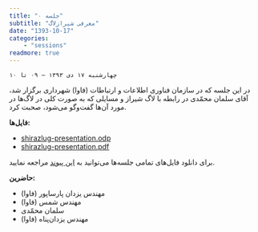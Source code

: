 ```yaml
---
title: "جلسه ۰"
subtitle: "معرفی شیرازلاگ"
date: "1393-10-17"
categories:
    - "sessions"
readmore: true
---
```

    چهارشنبه ۱۷ دی ۱۳۹۳ – ۰۹ تا ۱۰

در این جلسه که در سازمان فناوری اطلاعات و ارتباطات (فاوا) شهرداری برگزار شد،
آقای سلمان محمّدی در رابطه با لاگ شیراز و مسایلی که به صورت کلی در لاگ‌ها در
مورد آن‌ها گفت‌وگو می‌شود، صحبت کرد.

**فایل‌ها:**

  * [shirazlug-presentation.odp](http://download.tuxfamily.org/shirazlug/sessions/s0/shirazlug-presentation.odp)
  * [shirazlug-presentation.pdf](http://download.tuxfamily.org/shirazlug/sessions/s0/shirazlug-presentation.pdf)

برای دانلود فایل‌های تمامی جلسه‌ها می‌توانید به [این
پیوند](https://shirazlug.ir/all-sessions-files/ "دانلود فایل‌های تمامی
جلسه‌ها" ) مراجعه نمایید.

**حاضرین:**

  * مهندس يزدان پارساپور (فاوا)
  * مهندس شمس (فاوا)
  * سلمان محمّدی
  * مهندس یزدان‌پناه (فاوا)

